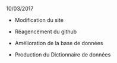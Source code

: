 10/03/2017

- Modification du site

- Réagencement du github

- Amélioration de la base de données

- Production du Dictionnaire de données
